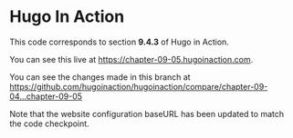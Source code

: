 Hugo In Action
===============

This code corresponds to section **9.4.3** of Hugo in Action.

You can see this live at https://chapter-09-05.hugoinaction.com.

You can see the changes made in this branch at https://github.com/hugoinaction/hugoinaction/compare/chapter-09-04...chapter-09-05

Note that the website configuration baseURL has been updated to match the code checkpoint.
